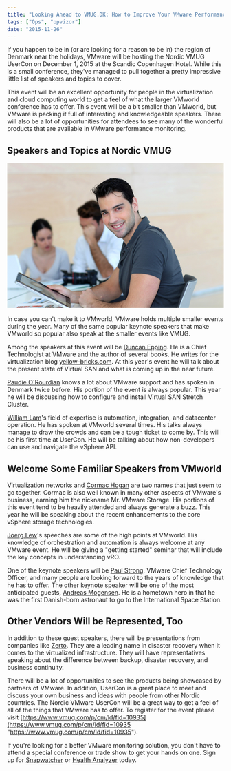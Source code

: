 ```yaml
---
title: "Looking Ahead to VMUG.DK: How to Improve Your VMware Performance Monitoring"
tags: ["Ops", "opvizor"]
date: "2015-11-26"
---
```


If you happen to be in (or are looking for a reason to be in) the region of Denmark near the holidays, VMware will be hosting the Nordic VMUG UserCon on December 1, 2015 at the Scandic Copenhagen Hotel. While this is a small conference, they've managed to pull together a pretty impressive little list of speakers and topics to cover.

This event will be an excellent opportunity for people in the virtualization and cloud computing world to get a feel of what the larger VMworld conference has to offer. This event will be a bit smaller than VMworld, but VMware is packing it full of interesting and knowledgeable speakers. There will also be a lot of opportunities for attendees to see many of the wonderful products that are available in VMware performance monitoring.

## Speakers and Topics at Nordic VMUG

![VMUG VMware user conference - vmware performance monitoring](/images/blog/bigstock-Young-adult-in-business-traini-28561364-2.jpg)

In case you can't make it to VMworld, VMware holds multiple smaller events during the year. Many of the same popular keynote speakers that make VMworld so popular also speak at the smaller events like VMUG.

Among the speakers at this event will be [Duncan Epping](https://twitter.com/DuncanYB "Duncan Epping"). He is a Chief Technologist at VMware and the author of several books. He writes for the virtualization blog [yellow-bricks.com](http://www.yellow-bricks.com "yellow-bricks.com"). At this year's event he will talk about the present state of Virtual SAN and what is coming up in the near future.

[Paudie O´Rourdian](https://twitter.com/oriorp "Paudie O´Rourdian") knows a lot about VMware support and has spoken in Denmark twice before. His portion of the event is always popular. This year he will be discussing how to configure and install Virtual SAN Stretch Cluster. 

[William Lam](https://twitter.com/lamw "William Lam")'s field of expertise is automation, integration, and datacenter operation. He has spoken at VMworld several times. His talks always manage to draw the crowds and can be a tough ticket to come by. This will be his first time at UserCon. He will be talking about how non-developers can use and navigate the vSphere API.

## Welcome Some Familiar Speakers from VMworld

Virtualization networks and [Cormac Hogan](https://twitter.com/CormacJHogan "Cormac Hogan") are two names that just seem to go together. Cormac is also well known in many other aspects of VMware's business, earning him the nickname Mr. VMware Storage. His portions of this event tend to be heavily attended and always generate a buzz. This year he will be speaking about the recent enhancements to the core vSphere storage technologies.

[Joerg Lew](https://twitter.com/joerglew "Joerg Lew")'s speeches are some of the high points at VMworld. His knowledge of orchestration and automation is always welcome at any VMware event. He will be giving a "getting started" seminar that will include the key concepts in understanding vRO.

One of the keynote speakers will be [Paul Strong](https://twitter.com/pauldstrong "Paul Strong"), VMware Chief Technology Officer, and many people are looking forward to the years of knowledge that he has to offer. The other keynote speaker will be one of the most anticipated guests, [Andreas Mogensen](https://twitter.com/Astro_Andreas "Andreas Mogensen"). He is a hometown hero in that he was the first Danish-born astronaut to go to the International Space Station.

## Other Vendors Will be Represented, Too

In addition to these guest speakers, there will be presentations from companies like [Zerto](http://www.zerto.com "Zerto"). They are a leading name in disaster recovery when it comes to the virtualized infrastructure. They will have representatives speaking about the difference between backup, disaster recovery, and business continuity.

There will be a lot of opportunities to see the products being showcased by partners of VMware. In addition, UserCon is a great place to meet and discuss your own business and ideas with people from other Nordic countries. The Nordic VMware UserCon will be a great way to get a feel of all of the things that VMware has to offer. To register for the event please visit [https://www.vmug.com/p/cm/ld/fid=10935](https://www.vmug.com/p/cm/ld/fid=10935 "https://www.vmug.com/p/cm/ld/fid=10935").

If you're looking for a better VMware monitoring solution, you don't have to attend a special conference or trade show to get your hands on one. Sign up for [Snapwatcher](http://try.opvizor.com/snapwatcher/ "Snapwatcher") or [Health Analyzer](http://try.opvizor.com/health-analyzer/ "Health Analyzer") today.
